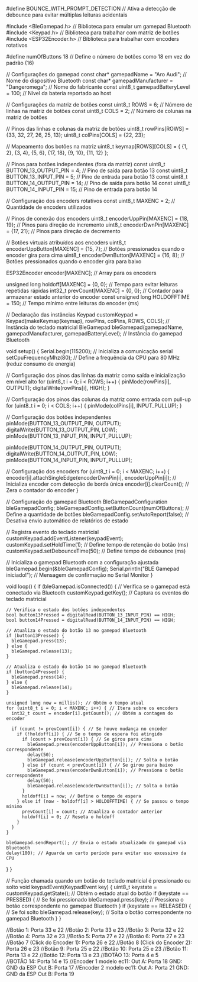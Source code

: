 #define BOUNCE_WITH_PROMPT_DETECTION // Ativa a detecção de debounce para evitar múltiplas leituras acidentais

#include <BleGamepad.h> // Biblioteca para emular um gamepad Bluetooth
#include <Keypad.h> // Biblioteca para trabalhar com matriz de botões
#include <ESP32Encoder.h> // Biblioteca para trabalhar com encoders rotativos

#define numOfButtons 18 // Define o número de botões como 18 em vez do padrão (16)

// Configurações do gamepad
const char* gamepadName = "Aro Audi"; // Nome do dispositivo Bluetooth
const char* gamepadManufacturer = "Dangeromega"; // Nome do fabricante
const uint8_t gamepadBatteryLevel = 100; // Nível da bateria reportado ao host

// Configurações da matriz de botões
const uint8_t ROWS = 6; // Número de linhas na matriz de botões
const uint8_t COLS = 2; // Número de colunas na matriz de botões

// Pinos das linhas e colunas da matriz de botões
uint8_t rowPins[ROWS] = {33, 32, 27, 26, 25, 13};
uint8_t colPins[COLS] = {22, 23};

// Mapeamento dos botões na matriz
uint8_t keymap[ROWS][COLS] = {
  {1, 2}, {3, 4}, {5, 6}, {17, 18}, {9, 10}, {11, 12}
};

// Pinos para botões independentes (fora da matriz)
const uint8_t BUTTON_13_OUTPUT_PIN = 4; // Pino de saída para botão 13
const uint8_t BUTTON_13_INPUT_PIN = 5;  // Pino de entrada para botão 13
const uint8_t BUTTON_14_OUTPUT_PIN = 14; // Pino de saída para botão 14
const uint8_t BUTTON_14_INPUT_PIN = 15;  // Pino de entrada para botão 14

// Configuração dos encoders rotativos
const uint8_t MAXENC = 2; // Quantidade de encoders utilizados

// Pinos de conexão dos encoders
uint8_t encoderUppPin[MAXENC] = {18, 19}; // Pinos para direção de incremento
uint8_t encoderDwnPin[MAXENC] = {17, 21}; // Pinos para direção de decremento

// Botões virtuais atribuídos aos encoders
uint8_t encoderUppButton[MAXENC] = {15, 7}; // Botões pressionados quando o encoder gira para cima
uint8_t encoderDwnButton[MAXENC] = {16, 8}; // Botões pressionados quando o encoder gira para baixo

ESP32Encoder encoder[MAXENC]; // Array para os encoders

unsigned long holdoff[MAXENC] = {0, 0}; // Tempo para evitar leituras repetidas rápidas
int32_t prevCount[MAXENC] = {0, 0}; // Contador para armazenar estado anterior do encoder
const unsigned long HOLDOFFTIME = 150; // Tempo mínimo entre leituras do encoder (ms)

// Declaração das instâncias
Keypad customKeypad = Keypad(makeKeymap(keymap), rowPins, colPins, ROWS, COLS); // Instância do teclado matricial
BleGamepad bleGamepad(gamepadName, gamepadManufacturer, gamepadBatteryLevel); // Instância do gamepad Bluetooth

void setup() {
  Serial.begin(115200); // Inicializa a comunicação serial
  setCpuFrequencyMhz(80); // Define a frequência da CPU para 80 MHz (reduz consumo de energia)

  // Configuração dos pinos das linhas da matriz como saída e inicialização em nível alto
  for (uint8_t i = 0; i < ROWS; i++) {
    pinMode(rowPins[i], OUTPUT);
    digitalWrite(rowPins[i], HIGH);
  }

  // Configuração dos pinos das colunas da matriz como entrada com pull-up
  for (uint8_t i = 0; i < COLS; i++) {
    pinMode(colPins[i], INPUT_PULLUP);
  }

  // Configuração dos botões independentes
  pinMode(BUTTON_13_OUTPUT_PIN, OUTPUT);
  digitalWrite(BUTTON_13_OUTPUT_PIN, LOW);
  pinMode(BUTTON_13_INPUT_PIN, INPUT_PULLUP);

  pinMode(BUTTON_14_OUTPUT_PIN, OUTPUT);
  digitalWrite(BUTTON_14_OUTPUT_PIN, LOW);
  pinMode(BUTTON_14_INPUT_PIN, INPUT_PULLUP);

  // Configuração dos encoders
  for (uint8_t i = 0; i < MAXENC; i++) {
    encoder[i].attachSingleEdge(encoderDwnPin[i], encoderUppPin[i]); // Inicializa encoder com detecção de borda única
    encoder[i].clearCount(); // Zera o contador do encoder
  }

  // Configuração do gamepad Bluetooth
  BleGamepadConfiguration bleGamepadConfig;
  bleGamepadConfig.setButtonCount(numOfButtons); // Define a quantidade de botões
  bleGamepadConfig.setAutoReport(false); // Desativa envio automático de relatórios de estado
  
  // Registra evento do teclado matricial
  customKeypad.addEventListener(keypadEvent);
  customKeypad.setHoldTime(1); // Define tempo de retenção do botão (ms)
  customKeypad.setDebounceTime(50); // Define tempo de debounce (ms)

  // Inicializa o gamepad Bluetooth com a configuração ajustada
  bleGamepad.begin(&bleGamepadConfig);
  Serial.println("BLE Gamepad iniciado!"); // Mensagem de confirmação no Serial Monitor
}

void loop() {
  if (bleGamepad.isConnected()) { // Verifica se o gamepad está conectado via Bluetooth
    customKeypad.getKey(); // Captura os eventos do teclado matricial

    // Verifica o estado dos botões independentes
    bool button13Pressed = digitalRead(BUTTON_13_INPUT_PIN) == HIGH;
    bool button14Pressed = digitalRead(BUTTON_14_INPUT_PIN) == HIGH;

    // Atualiza o estado do botão 13 no gamepad Bluetooth
    if (button13Pressed) {
      bleGamepad.press(13);
    } else {
      bleGamepad.release(13);
    }

    // Atualiza o estado do botão 14 no gamepad Bluetooth
    if (button14Pressed) {
      bleGamepad.press(14);
    } else {
      bleGamepad.release(14);
    }

    unsigned long now = millis(); // Obtém o tempo atual
    for (uint8_t i = 0; i < MAXENC; i++) { // Itera sobre os encoders
      int32_t count = encoder[i].getCount(); // Obtém a contagem do encoder

      if (count != prevCount[i]) { // Se houve mudança no encoder
        if (!holdoff[i]) { // Se o tempo de espera foi atingido
          if (count > prevCount[i]) { // Se girou para cima
            bleGamepad.press(encoderUppButton[i]); // Pressiona o botão correspondente
            delay(50);
            bleGamepad.release(encoderUppButton[i]); // Solta o botão
          } else if (count < prevCount[i]) { // Se girou para baixo
            bleGamepad.press(encoderDwnButton[i]); // Pressiona o botão correspondente
            delay(50);
            bleGamepad.release(encoderDwnButton[i]); // Solta o botão
          }
          holdoff[i] = now; // Define o tempo de espera
        } else if (now - holdoff[i] > HOLDOFFTIME) { // Se passou o tempo mínimo
          prevCount[i] = count; // Atualiza o contador anterior
          holdoff[i] = 0; // Reseta o holdoff
        }
      }
    }

    bleGamepad.sendReport(); // Envia o estado atualizado do gamepad via Bluetooth
    delay(100); // Aguarda um curto período para evitar uso excessivo da CPU
  }
}

// Função chamada quando um botão do teclado matricial é pressionado ou solto
void keypadEvent(KeypadEvent key) {
  uint8_t keystate = customKeypad.getState(); // Obtém o estado atual do botão
  if (keystate == PRESSED) { // Se foi pressionado
    bleGamepad.press(key); // Pressiona o botão correspondente no gamepad Bluetooth
  }
  if (keystate == RELEASED) { // Se foi solto
    bleGamepad.release(key); // Solta o botão correspondente no gamepad Bluetooth
  }
}

//Botão 1: Porta 33 e 22 
//Botão 2: Porta 33 e 23 
//Botão 3: Porta 32 e 22 
//Botão 4: Porta 32 e 23 
//Botão 5: Porta 27 e 22 
//Botão 6: Porta 27 e 23 
//Botão 7 (Click do Encoder 1): Porta 26 e 22 
//Botão 8 (Click do Encoder 2): Porta 26 e 23 
//Botão 9: Porta 25 e 22 
//Botão 10: Porta 25 e 23 
//Botão 11: Porta 13 e 22 
//Botão 12: Porta 13 e 23 
//BOTÃO 13: Porta 4 e 5  
//BOTÃO 14: Porta 14 e 15 
//Encoder 1 modelo ec11: Out A: Porta 18 GND: GND da ESP Out B: Porta 17 
//Encoder 2 modelo ec11: Out A: Porta 21 GND: GND da ESP Out B: Porta 19
